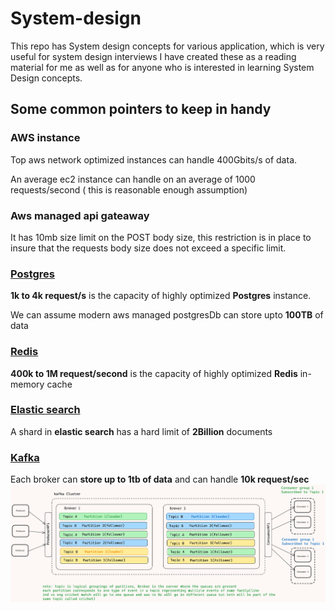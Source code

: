 # System-design
This repo has System design concepts for various application, which is very useful for system design interviews
I have created these as a reading material for me as well as for anyone who is interested in learning System Design concepts.


## Some common pointers to keep in handy

### AWS instance 
Top aws network optimized instances can handle 400Gbits/s of data.

An average ec2 instance can handle on an average of 1000 requests/second ( this is reasonable enough assumption) 

### Aws managed api gateaway
It has 10mb size limit on the POST body size, this restriction is in place to insure that the requests body size does not exceed a specific limit.

### [Postgres](important-concepts/PostGresPerformanceAndSearchLatencyForSpatialQueries.md)
**1k  to 4k request/s** is the capacity of highly optimized **Postgres** instance.

We can assume modern aws managed postgresDb can store upto **100TB** of data

### [Redis](redis/Readme.md)
**400k to 1M request/second** is the capacity of highly optimized **Redis** in-memory cache

### [Elastic search](elastic-search/readme.md)
A shard in **elastic search** has a hard limit of **2Billion** documents

### [Kafka](kafka/Readme.md)
Each broker can **store up to 1tb of data** and can handle **10k request/sec**
![kafka cluster](<kafka/image copy 6.png>)
